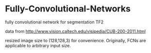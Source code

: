# Fully-Convolutional-Networks
 fully convolutional network for segmentation TF2

data from http://www.vision.caltech.edu/visipedia/CUB-200-2011.html

resized image size to (128,128,3) for convenience. Originally, FCNs are applicable to arbitrary input size.  
